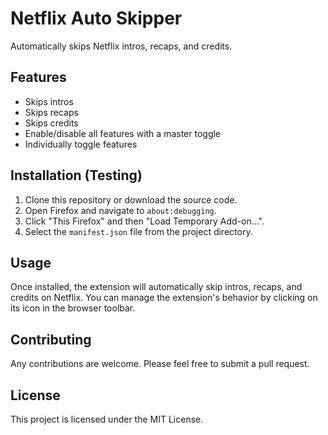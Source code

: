 # Netflix Auto Skipper

Automatically skips Netflix intros, recaps, and credits.

## Features

- Skips intros
- Skips recaps
- Skips credits
- Enable/disable all features with a master toggle
- Individually toggle features

## Installation (Testing)

1. Clone this repository or download the source code.
2. Open Firefox and navigate to `about:debugging`.
3. Click "This Firefox" and then "Load Temporary Add-on...".
4. Select the `manifest.json` file from the project directory.

## Usage

Once installed, the extension will automatically skip intros, recaps, and credits on Netflix. You can manage the extension's behavior by clicking on its icon in the browser toolbar.

## Contributing

Any contributions are welcome. Please feel free to submit a pull request.

## License

This project is licensed under the MIT License.
